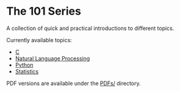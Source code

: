 
# The 101 Series

A collection of quick and practical introductions to different topics.

Currently available topics:

* [C](c-101.md)
* [Natural Language Processing](pln-101.md)
* [Python](python-101.md)
* [Statistics](statistics-101.md)

PDF versions are available under the [PDFs/](PDFs) directory.
